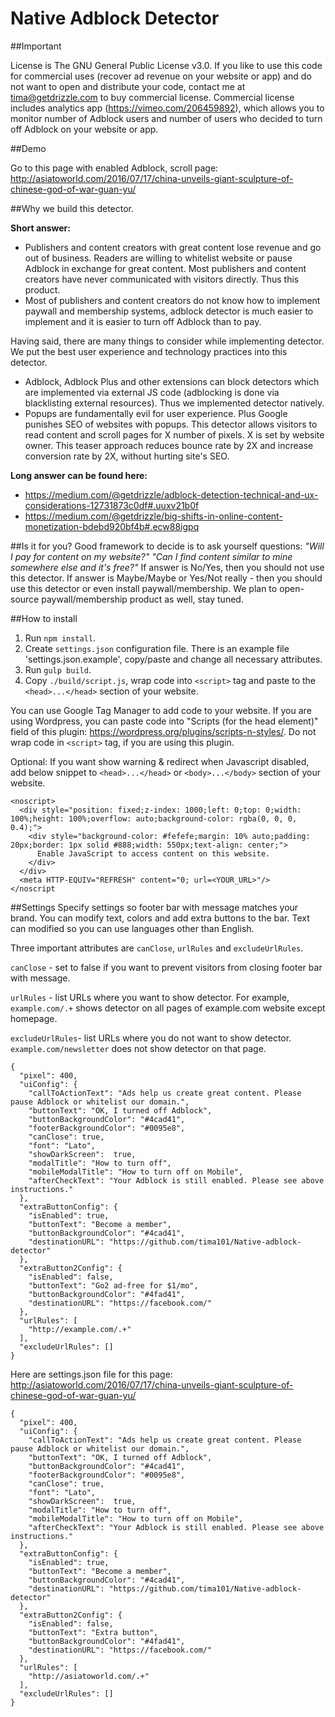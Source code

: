# Native Adblock Detector

##Important

License is The GNU General Public License v3.0. If you like to use this code for commercial uses (recover ad revenue on your website or app) and do not want to open and distribute your code, contact me at tima@getdrizzle.com to buy commercial license. Commercial license includes analytics app (https://vimeo.com/206459892), which allows you to monitor number of Adblock users and number of users who decided to turn off Adblock on your website or app.

##Demo

Go to this page with enabled Adblock, scroll page:
http://asiatoworld.com/2016/07/17/china-unveils-giant-sculpture-of-chinese-god-of-war-guan-yu/

##Why we build this detector.

**Short answer:**
- Publishers and content creators with great content lose revenue and go out of business. Readers are willing to whitelist website or pause Adblock in exchange for great content. Most publishers and content creators have never communicated with visitors directly. Thus this product.
- Most of publishers and content creators do not know how to implement paywall and membership systems, adblock detector is much easier to implement and it is easier to turn off Adblock than to pay.

Having said, there are many things to consider while implementing detector. We put the best user experience and technology practices into this detector.
- Adblock, Adblock Plus and other extensions can block detectors which are implemented via external JS code (adblocking is done via blacklisting external resources). Thus we implemented detector natively.
- Popups are fundamentally evil for user experience. Plus Google punishes SEO of websites with popups. This detector allows visitors to read content and scroll pages for X number of pixels. X is set by website owner. This teaser approach reduces bounce rate by 2X and increase conversion rate by 2X, without hurting site's SEO.


**Long answer can be found here:**
- https://medium.com/@getdrizzle/adblock-detection-technical-and-ux-considerations-12731873c0df#.uuxv21b0f
- https://medium.com/@getdrizzle/big-shifts-in-online-content-monetization-bdebd920bf4b#.ecw88igpq

##Is it for you?
Good framework to decide is to ask yourself questions: 
*"Will I pay for content on my website?"
"Can I find content similar to mine somewhere else and it's free?"*
If answer is No/Yes, then you should not use this detector.
If answer is Maybe/Maybe or Yes/Not really - then you should use this detector or even install paywall/membership.
We plan to open-source paywall/membership product as well, stay tuned.


##How to install
1. Run `npm install`.
1. Create `settings.json` configuration file. There is an example file 'settings.json.example', copy/paste and change all necessary attributes.
1. Run `gulp build`.
1. Copy `./build/script.js`, wrap code into `<script>` tag and paste to the `<head>...</head>` section of your website.

You can use Google Tag Manager to add code to your website.
If you are using Wordpress, you can paste code into "Scripts (for the head element)" field of this plugin: https://wordpress.org/plugins/scripts-n-styles/. Do not wrap code in `<script>` tag, if you are using this plugin.

Optional: If you want show warning & redirect when Javascript disabled, add below snippet to `<head>...</head>` or `<body>...</body>` section of your website.

```
<noscript>
  <div style="position: fixed;z-index: 1000;left: 0;top: 0;width: 100%;height: 100%;overflow: auto;background-color: rgba(0, 0, 0, 0.4);">
    <div style="background-color: #fefefe;margin: 10% auto;padding: 20px;border: 1px solid #888;width: 550px;text-align: center;">
      Enable JavaScript to access content on this website.
    </div>
  </div>
  <meta HTTP-EQUIV="REFRESH" content="0; url=<YOUR_URL>"/>
</noscript
```

##Settings
Specify settings so footer bar with message matches your brand. You can modify text, colors and add extra buttons to the bar. Text can modified so you can use languages other than English.

Three important attributes are `canClose`, `urlRules` and `excludeUrlRules`.

`canClose` - set to false if you want to prevent visitors from closing footer bar with message.

`urlRules` - list URLs where you want to show detector. For example, `example.com/.+` shows detector on all pages of example.com website except homepage.

`excludeUrlRules`- list URLs where you do not want to show detector. `example.com/newsletter` does not show detector on that page.

```
{
  "pixel": 400,
  "uiConfig": {
    "callToActionText": "Ads help us create great content. Please pause Adblock or whitelist our domain.",
    "buttonText": "OK, I turned off Adblock",
    "buttonBackgroundColor": "#4cad41",
    "footerBackgroundColor": "#0095e8",
    "canClose": true,
    "font": "Lato",
    "showDarkScreen":  true,
    "modalTitle": "How to turn off",
    "mobileModalTitle": "How to turn off on Mobile",
    "afterCheckText": "Your Adblock is still enabled. Please see above instructions."
  },
  "extraButtonConfig": {
    "isEnabled": true,
    "buttonText": "Become a member",
    "buttonBackgroundColor": "#4cad41",
    "destinationURL": "https://github.com/tima101/Native-adblock-detector"
  },
  "extraButton2Config": {
    "isEnabled": false,
    "buttonText": "Go2 ad-free for $1/mo",
    "buttonBackgroundColor": "#4fad41",
    "destinationURL": "https://facebook.com/"
  },
  "urlRules": [
    "http://example.com/.+"
  ],
  "excludeUrlRules": []
}
```
Here are settings.json file for this page: http://asiatoworld.com/2016/07/17/china-unveils-giant-sculpture-of-chinese-god-of-war-guan-yu/

```
{
  "pixel": 400,
  "uiConfig": {
    "callToActionText": "Ads help us create great content. Please pause Adblock or whitelist our domain.",
    "buttonText": "OK, I turned off Adblock",
    "buttonBackgroundColor": "#4cad41",
    "footerBackgroundColor": "#0095e8",
    "canClose": true,
    "font": "Lato",
    "showDarkScreen":  true,
    "modalTitle": "How to turn off",
    "mobileModalTitle": "How to turn off on Mobile",
    "afterCheckText": "Your Adblock is still enabled. Please see above instructions."
  },
  "extraButtonConfig": {
    "isEnabled": true,
    "buttonText": "Become a member",
    "buttonBackgroundColor": "#4cad41",
    "destinationURL": "https://github.com/tima101/Native-adblock-detector"
  },
  "extraButton2Config": {
    "isEnabled": false,
    "buttonText": "Extra button",
    "buttonBackgroundColor": "#4fad41",
    "destinationURL": "https://facebook.com/"
  },
  "urlRules": [
    "http://asiatoworld.com/.+"
  ],
  "excludeUrlRules": []
}
```

